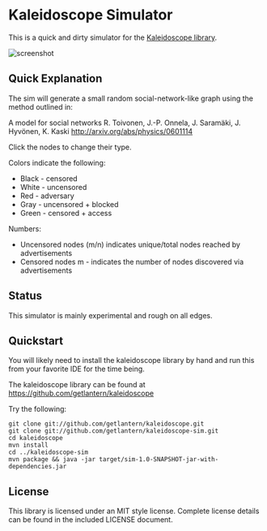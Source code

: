 Kaleidoscope Simulator
======================

This is a quick and dirty simulator for the [Kaleidoscope
library](https://github.com/getlantern/kaleidoscope).

![screenshot](http://i.imgur.com/xe3wv.png)


Quick Explanation
-----------------

The sim will generate a small random social-network-like graph using the 
method outlined in: 

A model for social networks
R. Toivonen, J.-P. Onnela, J. Saramäki, J. Hyvönen, K. Kaski
http://arxiv.org/abs/physics/0601114

Click the nodes to change their type.

Colors indicate the following:

* Black - censored
* White - uncensored
* Red   - adversary
* Gray  - uncensored + blocked
* Green - censored + access

Numbers: 

* Uncensored nodes (m/n) indicates unique/total nodes reached by advertisements
* Censored nodes m - indicates the number of nodes discovered via advertisements


Status
------

This simulator is mainly experimental and rough on all edges.

Quickstart
----------

You will likely need to install the kaleidoscope library by hand and run this from your favorite IDE for the time being.  

The kaleidoscope library can be found at https://github.com/getlantern/kaleidoscope

Try the following:

    git clone git://github.com/getlantern/kaleidoscope.git
    git clone git://github.com/getlantern/kaleidoscope-sim.git
    cd kaleidoscope
    mvn install
    cd ../kaleidoscope-sim
    mvn package && java -jar target/sim-1.0-SNAPSHOT-jar-with-dependencies.jar

License
-------

This library is licensed under an MIT style license. 
Complete license details can be found in the included LICENSE document.
